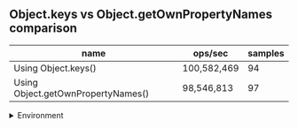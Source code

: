 ## Object.keys vs Object.getOwnPropertyNames comparison

|name|ops/sec|samples|
|-|-|-|
|Using Object.keys()|100,582,469|94|
|Using Object.getOwnPropertyNames()|98,546,813|97|


<details>
<summary>Environment</summary>

* __Machine:__ linux x64 | 4 vCPUs | 15.2GB Mem
* __Run:__ Fri May 03 2024 22:31:01 GMT+0000 (Coordinated Universal Time)
</details>

<!--
{"environment":{"platform":"linux","arch":"x64","cpus":4,"totalMemory":15.245216369628906},"benchmarks":[{"name":"Using Object.keys()","opsSec":100582469.10116386,"samples":5},{"name":"Using Object.getOwnPropertyNames()","opsSec":98546812.57765876,"samples":7}]}-->
